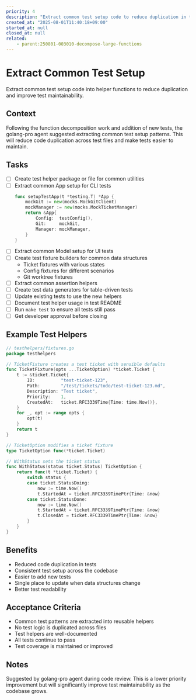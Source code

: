 ```yaml
---
priority: 4
description: "Extract common test setup code to reduce duplication in tests"
created_at: "2025-08-01T11:40:18+09:00"
started_at: null
closed_at: null
related:
    - parent:250801-003010-decompose-large-functions
---
```


# Extract Common Test Setup

Extract common test setup code into helper functions to reduce duplication and improve test maintainability.

## Context

Following the function decomposition work and addition of new tests, the golang-pro agent suggested extracting common test setup patterns. This will reduce code duplication across test files and make tests easier to maintain.

## Tasks

- [ ] Create test helper package or file for common utilities
- [ ] Extract common App setup for CLI tests
  ```go
  func setupTestApp(t *testing.T) *App {
      mockGit := new(mocks.MockGitClient)
      mockManager := new(mocks.MockTicketManager)
      return &App{
          Config:  testConfig(),
          Git:     mockGit,
          Manager: mockManager,
      }
  }
  ```
- [ ] Extract common Model setup for UI tests
- [ ] Create test fixture builders for common data structures
  - Ticket fixtures with various states
  - Config fixtures for different scenarios
  - Git worktree fixtures
- [ ] Extract common assertion helpers
- [ ] Create test data generators for table-driven tests
- [ ] Update existing tests to use the new helpers
- [ ] Document test helper usage in test README
- [ ] Run `make test` to ensure all tests still pass
- [ ] Get developer approval before closing

## Example Test Helpers

```go
// testhelpers/fixtures.go
package testhelpers

// TicketFixture creates a test ticket with sensible defaults
func TicketFixture(opts ...TicketOption) *ticket.Ticket {
    t := &ticket.Ticket{
        ID:          "test-ticket-123",
        Path:        "/test/tickets/todo/test-ticket-123.md",
        Description: "Test ticket",
        Priority:    1,
        CreatedAt:   ticket.RFC3339Time{Time: time.Now()},
    }
    for _, opt := range opts {
        opt(t)
    }
    return t
}

// TicketOption modifies a ticket fixture
type TicketOption func(*ticket.Ticket)

// WithStatus sets the ticket status
func WithStatus(status ticket.Status) TicketOption {
    return func(t *ticket.Ticket) {
        switch status {
        case ticket.StatusDoing:
            now := time.Now()
            t.StartedAt = ticket.RFC3339TimePtr{Time: &now}
        case ticket.StatusDone:
            now := time.Now()
            t.StartedAt = ticket.RFC3339TimePtr{Time: &now}
            t.ClosedAt = ticket.RFC3339TimePtr{Time: &now}
        }
    }
}
```

## Benefits

- Reduced code duplication in tests
- Consistent test setup across the codebase
- Easier to add new tests
- Single place to update when data structures change
- Better test readability

## Acceptance Criteria

- Common test patterns are extracted into reusable helpers
- No test logic is duplicated across files
- Test helpers are well-documented
- All tests continue to pass
- Test coverage is maintained or improved

## Notes

Suggested by golang-pro agent during code review. This is a lower priority improvement but will significantly improve test maintainability as the codebase grows.